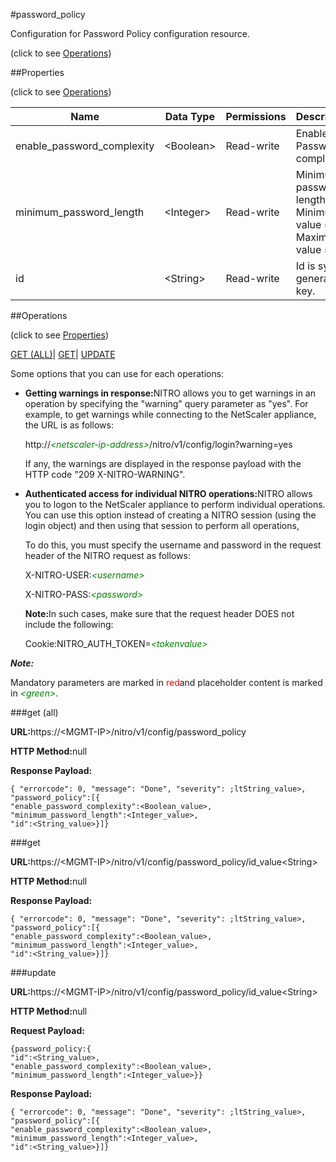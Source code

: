 #password_policy



Configuration for Password Policy configuration resource.

<span>(click to see [Operations](#operations))</span>



##Properties 

<span>(click to see [Operations](#operations))</span>





<table><thead><tr><th>Name</th><th>Data Type</th><th>Permissions</th><th>Description</th></tr></thead><tbody><tr><td>enable_password_complexity</td><td>&lt;Boolean></td><td>Read-write</td><td>Enable user Password complexity.</td></tr><tr><td>minimum_password_length</td><td>&lt;Integer></td><td>Read-write</td><td>Minimum password length .<br>Minimum value = 1<br>Maximum value =</td></tr><tr><td>id</td><td>&lt;String></td><td>Read-write</td><td>Id is system generated key.</td></tr></tbody></table>

##Operations 

<span>(click to see [Properties](#properties))</span>





[GET (ALL)](#get-all)| [GET](#get)| [UPDATE](#update)





Some options that you can use for each operations:

<ul><li><p><b>Getting warnings in response:</b>NITRO allows you to get warnings in an operation by specifying the "warning" query parameter as "yes". For example, to get warnings while connecting to the NetScaler appliance, the URL is as follows:</p><p>http://<span style="color:green;font-style:italic;">&lt;netscaler-ip-address&gt;</span>/nitro/v1/config/login?warning=yes</p><p>If any, the warnings are displayed in the response payload with the HTTP code "209 X-NITRO-WARNING".</p></li><li><p><b>Authenticated access for individual NITRO operations:</b>NITRO allows you to logon to the NetScaler appliance to perform individual operations. You can use this option instead of creating a NITRO session (using the login object) and then using that session to perform all operations,</p><p>To do this, you must specify the username and password in the request header of the NITRO request as follows:</p><p>X-NITRO-USER:<span style="color:green;font-style:italic;">&lt;username&gt;</span></p><p>X-NITRO-PASS:<span style="color:green;font-style:italic;">&lt;password&gt;</span></p><p><b>Note:</b>In such cases, make sure that the request header DOES not include the following:</p><p>Cookie:NITRO_AUTH_TOKEN=<span style="color:green;font-style:italic;">&lt;tokenvalue&gt;</span></p></li></ul>







***Note:*** 

Mandatory parameters are marked in <span style="color:#FF0000;">red</span>and placeholder content is marked in <span style="color:green;font-style:italic">&lt;green&gt;</span>.



###get (all)







<b>URL:</b>https://&lt;MGMT-IP&gt;/nitro/v1/config/password_policy

<b>HTTP Method:</b>null

<b>Response Payload: </b>
```
{ "errorcode": 0, "message": "Done", "severity": ;ltString_value>, "password_policy":[{
"enable_password_complexity":<Boolean_value>,
"minimum_password_length":<Integer_value>,
"id":<String_value>}]}
```







###get







<b>URL:</b>https://&lt;MGMT-IP&gt;/nitro/v1/config/password_policy/id_value&lt;String&gt;

<b>HTTP Method:</b>null

<b>Response Payload: </b>
```
{ "errorcode": 0, "message": "Done", "severity": ;ltString_value>, "password_policy":[{
"enable_password_complexity":<Boolean_value>,
"minimum_password_length":<Integer_value>,
"id":<String_value>}]}
```







###update







<b>URL:</b>https://&lt;MGMT-IP&gt;/nitro/v1/config/password_policy/id_value&lt;String&gt;

<b>HTTP Method:</b>null

<b>Request Payload: </b>
```
{password_policy:{
"id":<String_value>,
"enable_password_complexity":<Boolean_value>,
"minimum_password_length":<Integer_value>}}
```

<b>Response Payload: </b>
```
{ "errorcode": 0, "message": "Done", "severity": ;ltString_value>, "password_policy":[{
"enable_password_complexity":<Boolean_value>,
"minimum_password_length":<Integer_value>,
"id":<String_value>}]}
```







